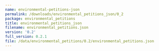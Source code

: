 ```yaml
---
name: environmental-petitions-json
permalink: /downloads/environmental_petitions_json/0_2
package: environmental_petitions
title: environmental_petitions_json
filename: environmental_petitions.json
version: '0.2'
full_version: 0.2.1
file: /data/environmental_petitions/0.2/environmental_petitions.json
---
```

